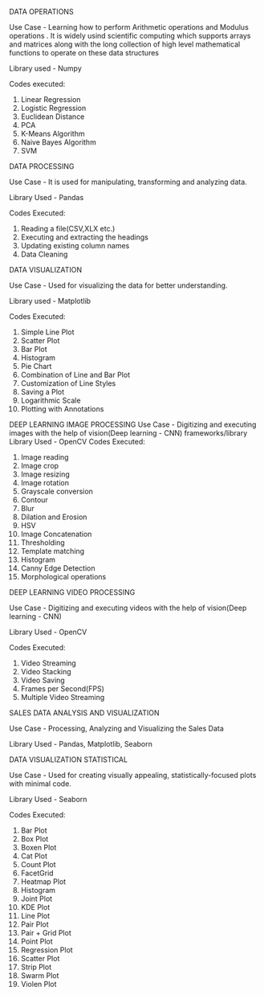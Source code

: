 DATA OPERATIONS

Use Case - Learning how to perform Arithmetic operations and Modulus operations . It is widely usind scientific computing which supports arrays and matrices along with the long collection of high level mathematical functions to operate on these data structures

Library used - Numpy

Codes executed: 
1. Linear Regression
2. Logistic Regression
3. Euclidean Distance
4. PCA
5. K-Means Algorithm
6. Naive Bayes Algorithm
7. SVM

DATA PROCESSING

Use Case - It is used for manipulating, transforming and analyzing data.

Library Used - Pandas

Codes Executed:
1. Reading a file(CSV,XLX etc.)
2. Executing and extracting the headings
3. Updating existing column names
4. Data Cleaning
   
DATA VISUALIZATION

Use Case - Used for visualizing the data for better understanding.

Library used - Matplotlib

Codes Executed:
1. Simple Line Plot
2. Scatter Plot
3. Bar Plot
4. Histogram
5. Pie Chart
6. Combination of Line and Bar Plot
7. Customization of Line Styles
8. Saving a Plot
9. Logarithmic Scale
10. Plotting with Annotations

DEEP LEARNING IMAGE PROCESSING
Use Case - Digitizing and executing images with the help of vision(Deep learning - CNN) frameworks/library
Library Used - OpenCV
Codes Executed:
1. Image reading
2. Image crop
3. Image resizing
4. Image rotation
5. Grayscale conversion
6. Contour
7. Blur
8. Dilation and Erosion
9. HSV
10. Image Concatenation
11. Thresholding
12. Template matching
13. Histogram
14. Canny Edge Detection
15. Morphological operations

DEEP LEARNING VIDEO PROCESSING

Use Case - Digitizing and executing videos with the help of vision(Deep learning - CNN) 

Library Used - OpenCV

Codes Executed:
1. Video Streaming
2. Video Stacking
3. Video Saving
4. Frames per Second(FPS)
5. Multiple Video Streaming

SALES DATA ANALYSIS AND VISUALIZATION

Use Case - Processing, Analyzing and Visualizing the Sales Data

Library Used - Pandas, Matplotlib, Seaborn

DATA VISUALIZATION STATISTICAL

Use Case - Used for creating visually appealing, statistically-focused plots with minimal code.

Library Used - Seaborn

Codes Executed:
1. Bar Plot
2. Box Plot
3. Boxen Plot
4. Cat Plot
5. Count Plot
6. FacetGrid
7. Heatmap Plot
8. Histogram
9. Joint Plot
10. KDE Plot
11. Line Plot
12. Pair Plot
13. Pair + Grid Plot
14. Point Plot
15. Regression Plot
16. Scatter Plot
17. Strip Plot
18. Swarm Plot
19. Violen Plot





